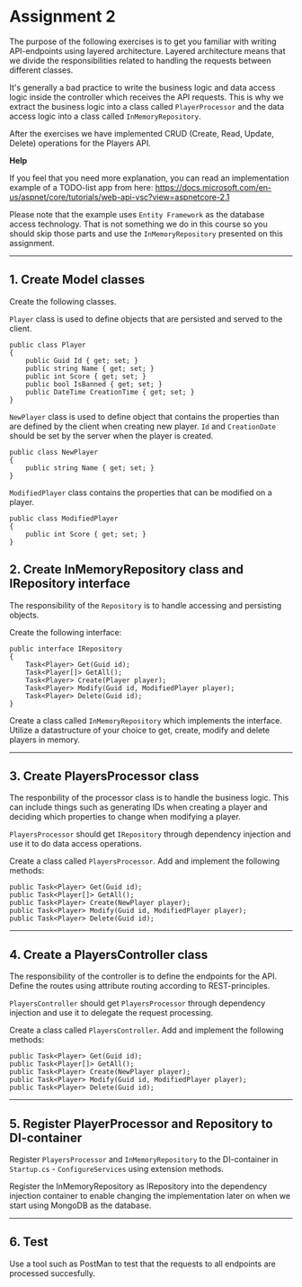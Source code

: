 # Assignment 2

The purpose of the following exercises is to get you familiar with writing API-endpoints using layered architecture. Layered architecture means that we divide the responsibilities related to handling the requests between different classes.

It's generally a bad practice to write the business logic and data access logic inside the controller which receives the API requests. This is why we extract the business logic into a class called ``PlayerProcessor`` and the data access logic into a class called ``InMemoryRepository``.

After the exercises we have implemented CRUD (Create, Read, Update, Delete) operations for the Players API.

**Help**

If you feel that you need more explanation, you can read an implementation example of a TODO-list app from here: https://docs.microsoft.com/en-us/aspnet/core/tutorials/web-api-vsc?view=aspnetcore-2.1

Please note that the example uses ``Entity Framework`` as the database access technology. That is not something we do in this course so you should skip those parts and use the ``InMemoryRepository`` presented on this assignment.

---

## 1. Create Model classes

Create the following classes.

``Player`` class is used to define objects that are persisted and served to the client.

```
public class Player
{
    public Guid Id { get; set; }
    public string Name { get; set; }
    public int Score { get; set; }
    public bool IsBanned { get; set; }
    public DateTime CreationTime { get; set; }
}
```

``NewPlayer`` class is used to define object that contains the properties than are defined by the client when creating new player. ``Id`` and ``CreationDate`` should be set by the server when the player is created.

```
public class NewPlayer
{
    public string Name { get; set; }
}
```

``ModifiedPlayer`` class contains the properties that can be modified on a player.

```
public class ModifiedPlayer
{
    public int Score { get; set; }
}
```

## 2. Create InMemoryRepository class and IRepository interface

The responsibility of the ``Repository`` is to handle accessing and persisting objects.

Create the following interface:

```
public interface IRepository
{
    Task<Player> Get(Guid id);
    Task<Player[]> GetAll();
    Task<Player> Create(Player player);
    Task<Player> Modify(Guid id, ModifiedPlayer player);
    Task<Player> Delete(Guid id);
}
```

Create a class called ``InMemoryRepository`` which implements the interface. Utilize a datastructure of your choice to get, create, modify and delete players in memory.

---

## 3. Create PlayersProcessor class

The responbility of the processor class is to handle the business logic. This can include things such as generating IDs when creating a player and deciding which properties to change when modifying a player.

``PlayersProcessor`` should get ``IRepository`` through dependency injection and use it to do data access operations.

Create a class called ``PlayersProcessor``. Add and implement the following methods:

```
public Task<Player> Get(Guid id);
public Task<Player[]> GetAll();
public Task<Player> Create(NewPlayer player);
public Task<Player> Modify(Guid id, ModifiedPlayer player);
public Task<Player> Delete(Guid id);
```

---

## 4. Create a PlayersController class

The responsibility of the controller is to define the endpoints for the API. Define the routes using attribute routing according to REST-principles.

``PlayersController`` should get ``PlayersProcessor`` through dependency injection and use it to delegate the request processing.

Create a class called ``PlayersController``. Add and implement the following methods:

```
public Task<Player> Get(Guid id);
public Task<Player[]> GetAll();
public Task<Player> Create(NewPlayer player);
public Task<Player> Modify(Guid id, ModifiedPlayer player);
public Task<Player> Delete(Guid id);
```

---

## 5. Register PlayerProcessor and Repository to DI-container

Register ``PlayersProcessor`` and ``InMemoryRepository`` to the DI-container in ``Startup.cs`` - ``ConfigureServices`` using extension methods.

Register the InMemoryRepository as IRepository into the dependency injection container to enable changing the implementation later on when we start using MongoDB as the database.

---

## 6. Test

Use a tool such as PostMan to test that the requests to all endpoints are processed succesfully.
